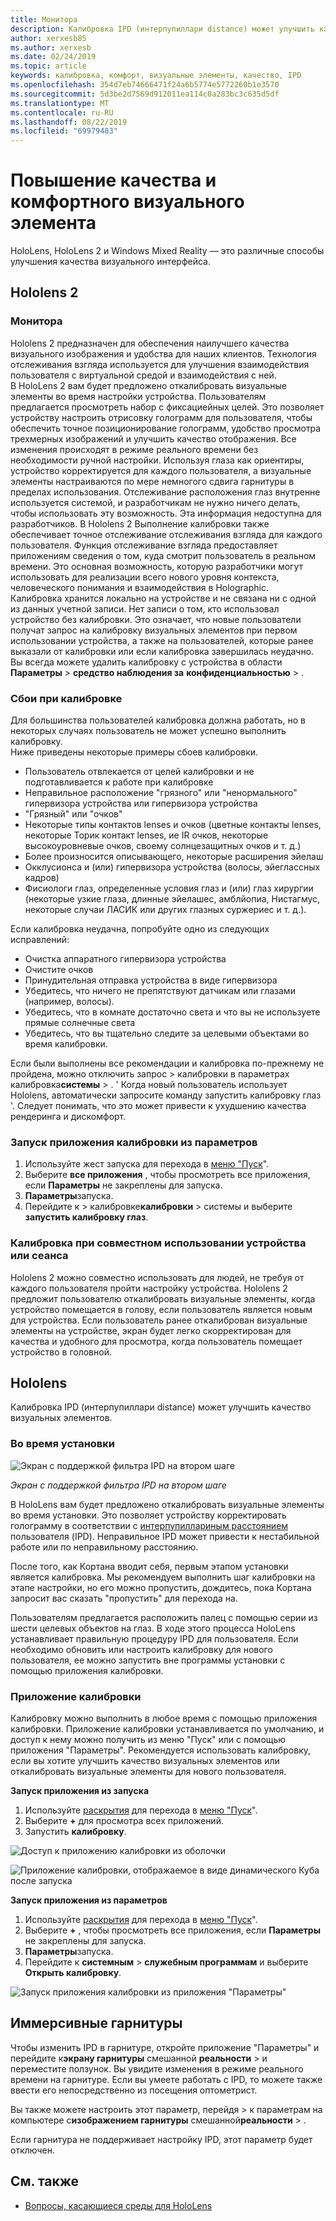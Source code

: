 ```yaml
---
title: Монитора
description: Калибровка IPD (интерпупиллари distance) может улучшить качество визуальных элементов. Как HoloLens, так и Windows Mixed Reality — это возможности для настройки IPD.
author: xerxesb85
ms.author: xerxesb
ms.date: 02/24/2019
ms.topic: article
keywords: калибровка, комфорт, визуальные элементы, качество, IPD
ms.openlocfilehash: 354d7eb74666471f24a6b5774e5772260b1e3570
ms.sourcegitcommit: 5d3be2d7569d912011ea114c0a283bc3c635d5df
ms.translationtype: MT
ms.contentlocale: ru-RU
ms.lasthandoff: 08/22/2019
ms.locfileid: "69979483"
---
```

# <a name="improve-visual-quality-and-comfort"></a>Повышение качества и комфортного визуального элемента
HoloLens, HoloLens 2 и Windows Mixed Reality — это различные способы улучшения качества визуального интерфейса. 

## <a name="hololens-2"></a>Hololens 2

### <a name="calibration"></a>Монитора

Hololens 2 предназначен для обеспечения наилучшего качества визуального изображения и удобства для наших клиентов. Технология отслеживания взгляда используется для улучшения взаимодействия пользователя с виртуальной средой и взаимодействия с ней.  
В HoloLens 2 вам будет предложено откалибровать визуальные элементы во время настройки устройства. Пользователям предлагается просмотреть набор с фиксациейных целей. Это позволяет устройству настроить отрисовку голограмм для пользователя, чтобы обеспечить точное позиционирование голограмм, удобство просмотра трехмерных изображений и улучшить качество отображения. Все изменения происходят в режиме реального времени без необходимости ручной настройки. Используя глаза как ориентиры, устройство корректируется для каждого пользователя, а визуальные элементы настраиваются по мере немногого сдвига гарнитуры в пределах использования. Отслеживание расположения глаз внутренне используется системой, и разработчикам не нужно ничего делать, чтобы использовать эту возможность. Эта информация недоступна для разработчиков. В Hololens 2 Выполнение калибровки также обеспечивает точное отслеживание отслеживания взгляда для каждого пользователя. Функция отслеживание взгляда предоставляет приложениям сведения о том, куда смотрит пользователь в реальном времени. Это основная возможность, которую разработчики могут использовать для реализации всего нового уровня контекста, человеческого понимания и взаимодействия в Holographic.  
Калибровка хранится локально на устройстве и не связана ни с одной из данных учетной записи. Нет записи о том, кто использовал устройство без калибровки. Это означает, что новые пользователи получат запрос на калибровку визуальных элементов при первом использовании устройства, а также на пользователей, которые ранее выказали от калибровки или если калибровка завершилась неудачно. Вы всегда можете удалить калибровку с устройства в области **Параметры** > **средство наблюдения за** **конфиденциальностью** > . 

### <a name="calibration-failures"></a>Сбои при калибровке

Для большинства пользователей калибровка должна работать, но в некоторых случаях пользователь не может успешно выполнить калибровку.  
Ниже приведены некоторые примеры сбоев калибровки.
- Пользователь отвлекается от целей калибровки и не подготавливается к работе при калибровке
- Неправильное расположение "грязного" или "ненормального" гипервизора устройства или гипервизора устройства 
- "Грязный" или "очков"
- Некоторые типы контактов lenses и очков (цветные контакты lenses, некоторые Торик контакт lenses, ие IR очков, некоторые высокоуровневые очков, своему солнцезащитных очков и т. д.)
- Более произносится описывающего, некоторые расширения эйелаш
- Окклусионса и (или) гипервизора устройства (волосы, эйеглассных кадров)
- Фисиологи глаз, определенные условия глаз и (или) глаз хирургии (некоторые узкие глаза, длинные эйелашес, амблйопиа, Нистагмус, некоторые случаи ЛАСИК или других глазных суржериес и т. д.).

Если калибровка неудачна, попробуйте одно из следующих исправлений: 
- Очистка аппаратного гипервизора устройства
- Очистите очков
- Принудительная отправка устройства в виде гипервизора
- Убедитесь, что ничего не препятствуют датчикам или глазами (например, волосы). 
- Убедитесь, что в комнате достаточно света и что вы не используете прямые солнечные света
- Убедитесь, что вы тщательно следите за целевыми объектами во время калибровки.

Если были выполнены все рекомендации и калибровка по-прежнему не пройдена, можно отключить запрос > калибровки в параметрах калибровка**системы** > . ' Когда новый пользователь использует Hololens, автоматически запросите команду запустить калибровку глаз '. Следует понимать, что это может привести к ухудшению качества рендеринга и дискомфорт.

### <a name="launching-the-calibration-app-from-settings"></a>Запуск приложения калибровки из параметров
1. Используйте жест запуска для перехода в [меню "Пуск](navigating-the-windows-mixed-reality-home.md#start-menu)".
2. Выберите **все приложения** , чтобы просмотреть все приложения, если **Параметры** не закреплены для запуска.
3. **Параметры**запуска.
4. Перейдите к > калибровке**калибровки** > системы и выберите **запустить калибровку глаз**.

### <a name="calibration-when-sharing-a-device--session"></a>Калибровка при совместном использовании устройства или сеанса

Hololens 2 можно совместно использовать для людей, не требуя от каждого пользователя пройти настройку устройства. Hololens 2 предложит пользователю откалибровать визуальные элементы, когда устройство помещается в голову, если пользователь является новым для устройства. Если пользователь ранее откалиброван визуальные элементы на устройстве, экран будет легко скорректирован для качества и удобного для просмотра, когда пользователь помещает устройство в головной. 


## <a name="hololens"></a>Hololens

Калибровка IPD (интерпупиллари distance) может улучшить качество визуальных элементов.

### <a name="during-setup"></a>Во время установки

![Экран с поддержкой фильтра IPD на втором шаге](images/ipd-finger-alignment-300px.jpg)<br>

*Экран с поддержкой фильтра IPD на втором шаге*

В HoloLens вам будет предложено откалибровать визуальные элементы во время установки. Это позволяет устройству корректировать голограмму в соответствии с [интерпупиллариным расстоянием](https://en.wikipedia.org/wiki/Interpupillary_distance) пользователя (IPD). Неправильное IPD может привести к нестабильной работе или по неправильному расстоянию.

После того, как Кортана вводит себя, первым этапом установки является калибровка. Мы рекомендуем выполнить шаг калибровки на этапе настройки, но его можно пропустить, дождитесь, пока Кортана запросит вас сказать "пропустить" для перехода на.

Пользователям предлагается расположить палец с помощью серии из шести целевых объектов на глаз. В ходе этого процесса HoloLens устанавливает правильную процедуру IPD для пользователя. Если необходимо обновить или настроить калибровку для нового пользователя, ее можно запустить вне программы установки с помощью приложения калибровки.

### <a name="calibration-app"></a>Приложение калибровки

Калибровку можно выполнить в любое время с помощью приложения калибровки. Приложение калибровки устанавливается по умолчанию, и доступ к нему можно получить из меню "Пуск" или с помощью приложения "Параметры". Рекомендуется использовать калибровку, если вы хотите улучшить качество визуальных элементов или откалибровать визуальные элементы для нового пользователя.

**Запуск приложения из запуска**
1. Используйте [раскрытия](gestures.md#bloom) для перехода в [меню "Пуск](navigating-the-windows-mixed-reality-home.md#start-menu)".
2. Выберите **+** для просмотра всех приложений.
3. Запустить **калибровку**.

![Доступ к приложению калибровки из оболочки](images/calibration-shell.png)

![Приложение калибровки, отображаемое в виде динамического Куба после запуска](images/calibration-livecube-200px.png)

**Запуск приложения из параметров**
1. Используйте [раскрытия](gestures.md#bloom) для перехода в [меню "Пуск](navigating-the-windows-mixed-reality-home.md#start-menu)".
2. Выберите **+** , чтобы просмотреть все приложения, если **Параметры** не закреплены для запуска.
3. **Параметры**запуска.
4. Перейдите к **системным** > **служебным программам** и выберите **Открыть калибровку**.

![Запуск приложения калибровки из приложения "Параметры"](images/calibration-settings-500px.jpg)


## <a name="immersive-headsets"></a>Иммерсивные гарнитуры

Чтобы изменить IPD в гарнитуре, откройте приложение "Параметры" и перейдите к**экрану гарнитуры** смешанной **реальности** > и переместите ползунок. Вы увидите изменения в режиме реального времени на гарнитуре. Если вы умеете работать с IPD, то можете также ввести его непосредственно из посещения оптометрист.

Вы также можете настроить этот параметр, перейдя > к параметрам на компьютере с**изображением гарнитуры** смешанной**реальности** > .

Если гарнитура не поддерживает настройку IPD, этот параметр будет отключен.

## <a name="see-also"></a>См. также
* [Вопросы, касающиеся среды для HoloLens](environment-considerations-for-hololens.md)
